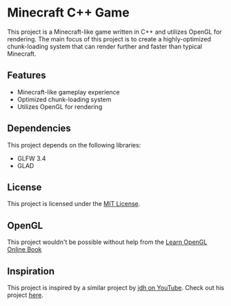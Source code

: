 # Minecraft C++ Game

This project is a Minecraft-like game written in C++ and utilizes OpenGL for rendering. The main focus of this project is to create a highly-optimized chunk-loading system that can render further and faster than typical Minecraft.

## Features

- Minecraft-like gameplay experience
- Optimized chunk-loading system
- Utilizes OpenGL for rendering

## Dependencies

This project depends on the following libraries:

- GLFW 3.4
- GLAD

## License

This project is licensed under the [MIT License](LICENSE).

## OpenGL

This project wouldn't be possible without help from the [Learn OpenGL Online Book](https://learnopengl.com)

## Inspiration

This project is inspired by a similar project by [jdh on YouTube](https://www.youtube.com/@jdh). Check out his project [here](https://github.com/jdah/minecraft-weekend).
